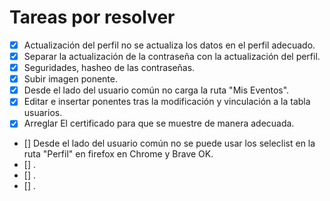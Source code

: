 # Tareas por resolver
- [X] Actualización del perfil no se actualiza los datos en el perfil adecuado.
- [X] Separar la actualización de la contraseña con la actualización del perfil.
- [X] Seguridades, hasheo de las contraseñas.
- [X] Subir imagen ponente.
- [X] Desde el lado del usuario común no carga la ruta "Mis Eventos".
- [X] Editar e insertar ponentes tras la modificación y vinculación a la tabla usuarios.
- [X] Arreglar El certificado para que se muestre de manera adecuada.
- [] Desde el lado del usuario común no se puede usar los seleclist en la ruta "Perfil" en firefox en Chrome y Brave OK.
- [] .
- [] .
- [] .